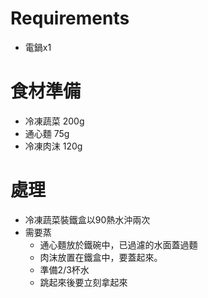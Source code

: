 # Requirements

* 電鍋x1

# 食材準備

* 冷凍蔬菜 200g
* 通心麵 75g
* 冷凍肉沫 120g

# 處理

* 冷凍蔬菜裝鐵盒以90熱水沖兩次
* 需要蒸
  - 通心麵放於鐵碗中，已過濾的水面蓋過麵
  - 肉沫放置在鐵盒中，要蓋起來。
  - 準備2/3杯水
  - 跳起來後要立刻拿起來

